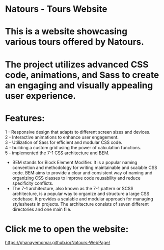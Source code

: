 # Natours - Tours Website
# This is a website showcasing various tours offered by Natours. 
# The project utilizes advanced CSS code, animations, and Sass to create an engaging and visually appealing user experience.
# Features:
 1 - Responsive design that adapts to different screen sizes and devices.<br>
 2 - Interactive animations to enhance user engagement.<br>
 3 - Utilization of Sass for efficient and modular CSS code.<br>
 4 - building a custom grid using the power of calculation functions.<br>
 5 - implemented the 7-1 CSS architecture and BEM.<br>
   - BEM stands for Block Element Modifier. It is a popular naming convention and methodology for writing maintainable and scalable CSS code. BEM aims to provide a clear and consistent way of naming and organizing CSS classes to improve code reusability and reduce specificity conflicts.
   - The 7-1 architecture, also known as the 7-1 pattern or SCSS architecture, is a popular way to organize and structure a large CSS codebase. It provides a scalable and modular approach for managing stylesheets in projects. The architecture consists of seven different directories and one main file.
 
 
# Click me to open the website:
https://ghanayemomar.github.io/Natours-WebPage/
